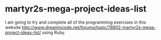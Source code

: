 martyr2s-mega-project-ideas-list
================================
I am going to try and complete all of the programming exercises in this website http://www.dreamincode.net/forums/topic/78802-martyr2s-mega-project-ideas-list/
using Ruby.
